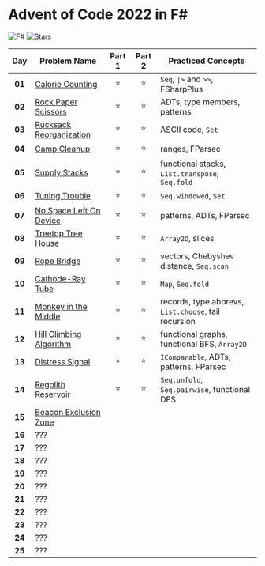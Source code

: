 # Advent of Code 2022 in F#
![F#](https://img.shields.io/badge/F%23-grey?logo=.NET)
![Stars](https://img.shields.io/badge/🌟%20stars-28/50-orange)

|  Day   | Problem Name                                                    | Part 1 | Part 2 | Practiced Concepts                                   |
| :----: | --------------------------------------------------------------- | :----: | :----: | ---------------------------------------------------- |
| **01** | [Calorie Counting](https://adventofcode.com/2022/day/1)         | :star: | :star: | `Seq`, `\|>` and `>>`, FSharpPlus                    |
| **02** | [Rock Paper Scissors](https://adventofcode.com/2022/day/2)      | :star: | :star: | ADTs, type members, patterns                         |
| **03** | [Rucksack Reorganization](https://adventofcode.com/2022/day/3)  | :star: | :star: | ASCII code, `Set`                                    |
| **04** | [Camp Cleanup](https://adventofcode.com/2022/day/4)             | :star: | :star: | ranges, FParsec                                      |
| **05** | [Supply Stacks](https://adventofcode.com/2022/day/5)            | :star: | :star: | functional stacks, `List.transpose`, `Seq.fold`      |
| **06** | [Tuning Trouble](https://adventofcode.com/2022/day/6)           | :star: | :star: | `Seq.windowed`, `Set`                                |
| **07** | [No Space Left On Device](https://adventofcode.com/2022/day/7)  | :star: | :star: | patterns, ADTs, FParsec                              |
| **08** | [Treetop Tree House](https://adventofcode.com/2022/day/8)       | :star: | :star: | `Array2D`, slices                                    |
| **09** | [Rope Bridge](https://adventofcode.com/2022/day/9)              | :star: | :star: | vectors, Chebyshev distance, `Seq.scan`              |
| **10** | [Cathode-Ray Tube](https://adventofcode.com/2022/day/10)        | :star: | :star: | `Map`, `Seq.fold`                                    |
| **11** | [Monkey in the Middle](https://adventofcode.com/2022/day/11)    | :star: | :star: | records, type abbrevs, `List.choose`, tail recursion |
| **12** | [Hill Climbing Algorithm](https://adventofcode.com/2022/day/12) | :star: | :star: | functional graphs, functional BFS, `Array2D`         |
| **13** | [Distress Signal](https://adventofcode.com/2022/day/13)         | :star: | :star: | `IComparable`, ADTs, patterns, FParsec               |
| **14** | [Regolith Reservoir](https://adventofcode.com/2022/day/14)      | :star: | :star: | `Seq.unfold`, `Seq.pairwise`, functional DFS         |
| **15** | [Beacon Exclusion Zone](https://adventofcode.com/2022/day/15)   |        |        |                                                      |
| **16** | ???                                                             |        |        |                                                      |
| **17** | ???                                                             |        |        |                                                      |
| **18** | ???                                                             |        |        |                                                      |
| **19** | ???                                                             |        |        |                                                      |
| **20** | ???                                                             |        |        |                                                      |
| **21** | ???                                                             |        |        |                                                      |
| **22** | ???                                                             |        |        |                                                      |
| **23** | ???                                                             |        |        |                                                      |
| **24** | ???                                                             |        |        |                                                      |
| **25** | ???                                                             |        |        |                                                      |
